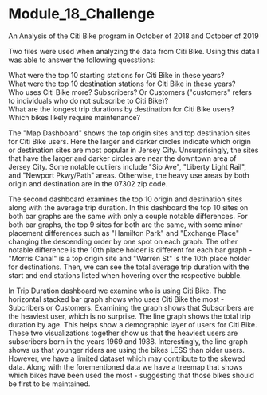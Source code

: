 # Module_18_Challenge   

An Analysis of the Citi Bike program in October of 2018 and October of 2019  

Two files were used when analyzing the data from Citi Bike. Using this data I was able to answer the following quesstions:  

What were the top 10 starting stations for Citi Bike in these years?  
What were the top 10 destination stations for Citi Bike in these years?  
Who uses Citi Bike more? Subscribers? Or Customers ("customers" refers to individuals who do not subscribe to Citi Bike)?  
What are the longest trip durations by destination for Citi Bike users?  
Which bikes likely require maintenance?  

The "Map Dashboard" shows the top origin sites and top destination sites for Citi Bike users. Here the larger and darker circles indicate which origin or destination sites are most popular in Jersey City. Unsurprisingly, the sites that have the larger and darker circles are near the downtown area of Jersey City. Some notable outliers include "Sip Ave", "Liberty Light Rail", and "Newport Pkwy/Path" areas. Otherwise, the heavy use areas by both origin and destination are in the 07302 zip code.   

The second dashboard examines the top 10 origin and destination sites along with the average trip duration. In this dashboard the top 10 sites on both bar graphs are the same with only a couple notable differences. For both bar graphs, the top 9 sites for both are the same, with some minor placement differences such as "Hamilton Park" and "Exchange Place" changing the descending order by one spot on each graph. The other notable difference is the 10th place holder is different for each bar graph - "Morris Canal" is a top origin site and "Warren St" is the 10th place holder for destinations. Then, we can see the total average trip duration with the start and end stations listed when hovering over the respective bubble.   

In Trip Duration dashboard we examine who is using Citi Bike. The horizontal stacked bar graph shows who uses Citi Bike the most - Subcribers or Customers. Examining the graph shows that Subscribers are the heaviest user, which is no surprise. The line graph shows the total trip duration by age. This helps show a demographic layer of users for Citi Bike. These two visualizations together show us that the heaviest users are subscribers born in the years 1969 and 1988. Interestingly, the line graph shows us that younger riders are using the bikes LESS than older users. However, we have a limited dataset which may contribute to the skewed data. Along with the forementioned data we have a treemap that shows which bikes have been used the most - suggesting that those bikes should be first to be maintained.


